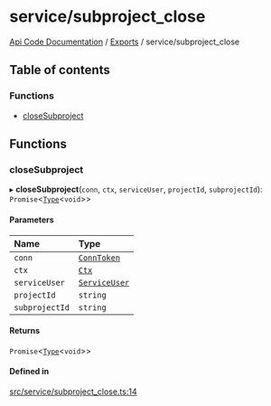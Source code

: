 # service/subproject\_close
 
[Api Code Documentation](../README.md) / [Exports](../modules.md) / service/subproject\_close

## Table of contents

### Functions

- [closeSubproject](service_subproject_close.md#closesubproject)

## Functions

### closeSubproject

▸ **closeSubproject**(`conn`, `ctx`, `serviceUser`, `projectId`, `subprojectId`): `Promise`<[`Type`](result.md#type)<`void`\>\>

#### Parameters

| Name | Type |
| :------ | :------ |
| `conn` | [`ConnToken`](service_conn.md#conntoken) |
| `ctx` | [`Ctx`](../interfaces/lib_ctx.Ctx.md) |
| `serviceUser` | [`ServiceUser`](../interfaces/service_domain_organization_service_user.ServiceUser.md) |
| `projectId` | `string` |
| `subprojectId` | `string` |

#### Returns

`Promise`<[`Type`](result.md#type)<`void`\>\>

#### Defined in

[src/service/subproject_close.ts:14](https://github.com/openkfw/TruBudget/blob/95e6f8a/api/src/service/subproject_close.ts#L14)
